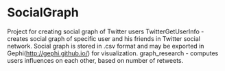 # SocialGraph
Project for creating social graph of Twitter users
TwitterGetUserInfo - creates social graph of specific user and his friends in Twitter social network. 
Social graph is stored in .csv format and may be exported in Gephi(http://gephi.github.io/) for visualization.
graph_research - computes users influences on each other, based on number of retweets.
